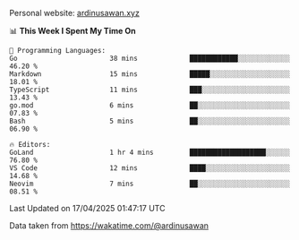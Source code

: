 Personal website: [ardinusawan.xyz](https://ardinusawan.xyz)

<!--START_SECTION:waka-->
📊 **This Week I Spent My Time On** 

```text
💬 Programming Languages: 
Go                       38 mins             ████████████░░░░░░░░░░░░░   46.20 % 
Markdown                 15 mins             █████░░░░░░░░░░░░░░░░░░░░   18.01 % 
TypeScript               11 mins             ███░░░░░░░░░░░░░░░░░░░░░░   13.43 % 
go.mod                   6 mins              ██░░░░░░░░░░░░░░░░░░░░░░░   07.83 % 
Bash                     5 mins              ██░░░░░░░░░░░░░░░░░░░░░░░   06.90 % 

🔥 Editors: 
GoLand                   1 hr 4 mins         ███████████████████░░░░░░   76.80 % 
VS Code                  12 mins             ████░░░░░░░░░░░░░░░░░░░░░   14.68 % 
Neovim                   7 mins              ██░░░░░░░░░░░░░░░░░░░░░░░   08.51 % 
```


 Last Updated on 17/04/2025 01:47:17 UTC
<!--END_SECTION:waka-->
Data taken from https://wakatime.com/@ardinusawan
